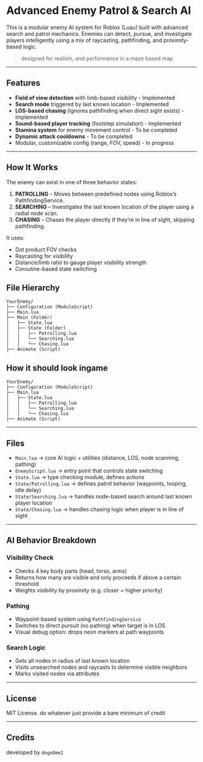# Advanced Enemy Patrol & Search AI

This is a modular enemy AI system for Roblox (Luau) built with advanced search and patrol mechanics. Enemies can detect, pursue, and investigate players intelligently using a mix of raycasting, pathfinding, and proximity-based logic.

> designed for realism, and performance in a maze based map

---

## Features

* **Field of view detection** with limb-based visibility - Implemented
* **Search mode** triggered by last known location - Implemented
* **LOS-based chasing** (ignores pathfinding when direct sight exists) - Implemented
* **Sound-based player tracking** (footstep simulation) - Implemented
* **Stamina system** for enemy movement control - To be completed
* **Dynamic attack cooldowns** - To be completed
* Modular, customizable config (range, FOV, speed) - In progress

---

## How It Works

The enemy can exist in one of three behavior states:

1. **PATROLLING** – Moves between predefined nodes using Roblox’s PathfindingService.
2. **SEARCHING** – Investigates the last known location of the player using a radial node scan.
3. **CHASING** – Chases the player directly if they’re in line of sight, skipping pathfinding.

It uses:

* Dot product FOV checks
* Raycasting for visibility
* Distance/limb ratio to gauge player visibility strength
* Coroutine-based state switching

## File Hierarchy

```
YourEnemy/
├── Configuration (ModuleScript)
├── Main.lua
├── Main (Folder)
│   ├── State.lua
│   ├── State (Folder)
│   │   ├── Patrolling.lua
│   │   └── Searching.lua
│   │   └── Chasing.lua
├── Animate (Script)
```

## How it should look ingame

```
YourEnemy/
├── Configuration (ModuleScript)
├── Main.lua
│   ├── State.lua
│   │   ├── Patrolling.lua
│   │   └── Searching.lua
│   │   └── Chasing.lua
├── Animate (Script)
```

---

## Files

* `Main.lua` → core AI logic + utilities (distance, LOS, node scanning, pathing)
* `EnemyScript.lua` → entry point that controls state switching
* `State.lua` → type checking module, defines actions
* `State/Patrolling.lua` → defines patrol behavior (waypoints, looping, idle delay)
* `State/Searching.lua` → handles node-based search around last known player location
* `State/Chasing.lua` → handles chasing logic when player is in line of sight

---

## AI Behavior Breakdown

### Visibility Check

* Checks 4 key body parts (head, torso, arms)
* Returns how many are visible and only proceeds if above a certain threshold
* Weights visibility by proximity (e.g. closer = higher priority)

### Pathing

* Waypoint-based system using `PathfindingService`
* Switches to direct pursuit (no pathing) when target is in LOS
* Visual debug option: drops neon markers at path waypoints

### Search Logic

* Gets all nodes in radius of last known location
* Visits unsearched nodes and raycasts to determine visible neighbors
* Marks visited nodes via attributes

---

## License

MIT License. do whatever just provide a bare minimum of credit

---

## Credits

developed by `dogo8me2`
